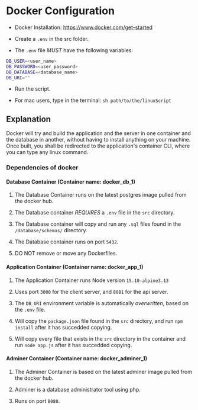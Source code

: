 # Docker Configuration

- Docker Installation: <https://www.docker.com/get-started>

- Create a ``` .env ``` in the src folder.

- The ``` .env ``` file *MUST* have the following variables:

```bash
DB_USER=<user_name>
DB_PASSWORD=<user_password>
DB_DATABASE=<database_name>
DB_URI=""
```

- Run the script.

- For mac users, type in the terminal: ``` sh path/to/the/linuxScript ```

## Explanation

Docker will try and build the application and the server in one container and the database in another, without having to install anything on your machine. Once built, you shall be redirected to the application's container CLI, where you can type any linux command.

### Dependencies of docker

#### Database Container (Container name: docker_db_1)

1) The Database Container runs on the latest postgres image pulled from the docker hub.

2) The Database container *REQUIRES* a ```.env``` file in the ```src``` directory.

3) The Database container will copy and run any ```.sql``` files found in the ```/database/schemas/``` directory.

4) The Database container runs on port ```5432```.

5) DO NOT remove or move any Dockerfiles.

#### Application Container (Container name: docker_app_1)

1) The Application Container runs Node version ```15.10-alpine3.13```

2) Uses port ```3000``` for the client server, and ```8081``` for the api server.

3) The ```DB_URI``` environment variable is automatically *overwritten*, based on the ```.env``` file.

4) Will copy the ```package.json``` file found in the ```src``` directory, and run ```npm install``` after it has succedded copying.

5) Will copy every file that exists in the ```src``` directory in the container and run ```node app.js``` after it has succedded copying.

#### Adminer Container (Container name: docker_adminer_1)

1) The Adminer Container is based on the latest adminer image pulled from the docker hub.

2) Adminer is a database administrator tool using php.

3) Runs on port ```8080```.
